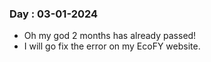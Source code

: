 ### Day : 03-01-2024

-   Oh my god 2 months has already passed!
-   I will go fix the error on my EcoFY website.
